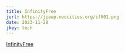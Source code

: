 ```yaml
---
title: InfinityFree
jurl: https://jiawp.neocities.org/if001.png
date: 2023-11-28
jkey: tech
---
```

[InfinityFree](https://www.infinityfree.com/)